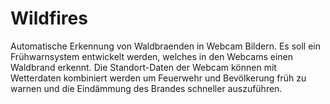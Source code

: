 # Wildfires
Automatische Erkennung von Waldbraenden in Webcam Bildern. Es soll ein Frühwarnsystem entwickelt werden, welches in den Webcams einen Waldbrand erkennt. Die Standort-Daten der Webcam können mit Wetterdaten kombiniert werden um Feuerwehr und Bevölkerung früh zu warnen und die Eindämmung des Brandes schneller auszuführen.
